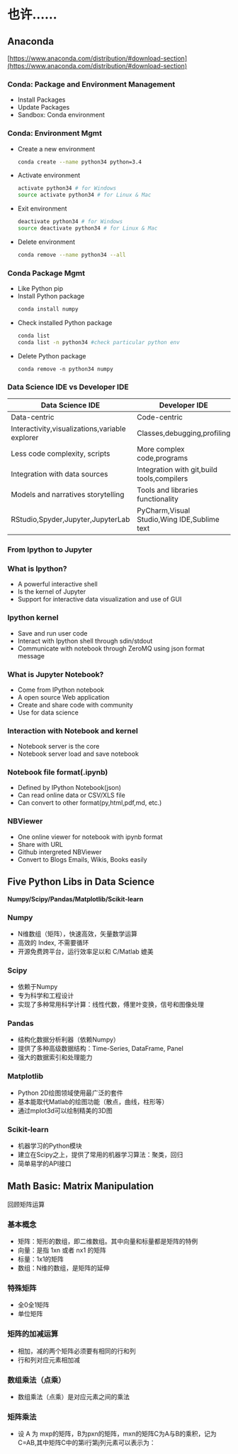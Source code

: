 # 也许……

## Anaconda
[https://www.anaconda.com/distribution/#download-section](https://www.anaconda.com/distribution/#download-section)

### Conda: Package and Environment Management
* Install Packages
* Update Packages
* Sandbox: Conda environment

### Conda: Environment Mgmt
* Create a new environment
  ```sh
  conda create --name python34 python=3.4
  ```
* Activate environment
  ```sh
  activate python34 # for Windows
  source activate python34 # for Linux & Mac
  ```
* Exit environment
  ```sh
  deactivate python34 # for Windows
  source deactivate python34 # for Linux & Mac
  ```
* Delete environment
  ```sh
  conda remove --name python34 --all
  ```

### Conda Package Mgmt
* Like Python pip
* Install Python package
  ```sh
  conda install numpy
  ```
* Check installed Python package
  ```sh
  conda list
  conda list -n python34 #check particular python env
  ```
* Delete Python package
  ```
  conda remove -n python34 numpy
  ```

### Data Science IDE vs Developer IDE
Data Science IDE | Developer IDE
-|-
Data-centric|Code-centric
Interactivity,visualizations,variable explorer|Classes,debugging,profiling
Less code complexity, scripts|More complex code,programs
Integration with data sources|Integration with git,build tools,compilers
Models and narratives storytelling|Tools and libraries functionality
RStudio,Spyder,Jupyter,JupyterLab|PyCharm,Visual Studio,Wing IDE,Sublime text

### From Ipython to Jupyter

### What is Ipython?
* A powerful interactive shell
* Is the kernel of Jupyter
* Support for interactive data visualization and use of GUI

### Ipython kernel
* Save and run user code
* Interact with Ipython shell through sdin/stdout
* Communicate with notebook through ZeroMQ using json format message

### What is Jupyter Notebook?
* Come from IPython notebook
* A open source Web application
* Create and share code with community
* Use for data science

### Interaction with Notebook and kernel
* Notebook server is the core
* Notebook server load and save notebook

### Notebook file format(.ipynb)
* Defined by IPython Notebook(json)
* Can read online data or CSV/XLS file
* Can convert to other format(py,html,pdf,md, etc.)

### NBViewer
* One online viewer for notebook with ipynb format
* Share with URL
* Github intergreted NBViewer
* Convert to Blogs Emails, Wikis, Books easily

## Five Python Libs in Data Science

**Numpy/Scipy/Pandas/Matplotlib/Scikit-learn**

### Numpy
* N维数组（矩阵），快速高效，矢量数学运算
* 高效的 Index, 不需要循环
* 开源免费跨平台，运行效率足以和 C/Matlab 媲美

### Scipy
* 依赖于Numpy
* 专为科学和工程设计
* 实现了多种常用科学计算：线性代数，傅里叶变换，信号和图像处理

### Pandas
* 结构化数据分析利器（依赖Numpy）
* 提供了多种高级数据结构：Time-Series, DataFrame, Panel
* 强大的数据索引和处理能力

### Matplotlib
* Python 2D绘图领域使用最广泛的套件
* 基本能取代Matlab的绘图功能（散点，曲线，柱形等）
* 通过mplot3d可以绘制精美的3D图

### Scikit-learn
* 机器学习的Python模块
* 建立在Scipy之上，提供了常用的机器学习算法：聚类，回归
* 简单易学的API接口

## Math Basic: Matrix Manipulation
回顾矩阵运算

### 基本概念
* 矩阵：矩形的数组，即二维数组。其中向量和标量都是矩阵的特例
* 向量：是指 1xn 或者 nx1 的矩阵
* 标量：1x1的矩阵
* 数组：N维的数组，是矩阵的延伸

### 特殊矩阵
* 全0全1矩阵
* 单位矩阵

### 矩阵的加减运算
* 相加，减的两个矩阵必须要有相同的行和列
* 行和列对应元素相加减

### 数组乘法（点乘）
* 数组乘法（点乘）是对应元素之间的乘法

### 矩阵乘法
* 设 A 为 mxp的矩阵，B为pxn的矩阵，mxn的矩阵C为A与B的乘积，记为C=AB,其中矩阵C中的第i行第j列元素可以表示为：
